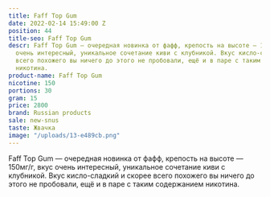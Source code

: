 ```yaml
---
title: Faff Top Gum
date: 2022-02-14 15:49:00 Z
position: 44
title-seo: Faff Top Gum
descr: Faff Top Gum — очередная новинка от фафф, крепость на высоте — 150мг/г, вкус
  очень интересный, уникальное сочетание киви с клубникой. Вкус кисло-сладкий и скорее
  всего похожего вы ничего до этого не пробовали, ещё и в паре с таким содержанием
  никотина.
product-name: Faff Top Gum
nicotine: 150
portions: 30
gram: 15
price: 2800
brand: Russian products
sale: new-snus
taste: Жвачка
image: "/uploads/13-e489cb.png"
---
```


Faff Top Gum — очередная новинка от фафф, крепость на высоте — 150мг/г, вкус очень интересный, уникальное сочетание киви с клубникой. Вкус кисло-сладкий и скорее всего похожего вы ничего до этого не пробовали, ещё и в паре с таким содержанием никотина.